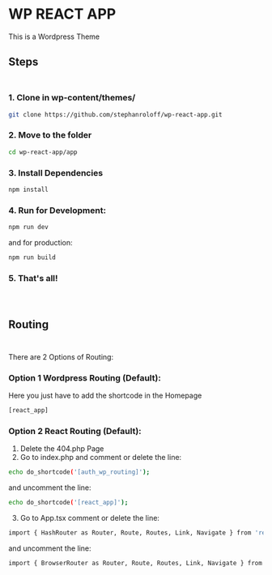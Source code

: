 # WP REACT APP

This is a Wordpress Theme

## Steps<br><br>

### 1. Clone in wp-content/themes/<br>

```bash
git clone https://github.com/stephanroloff/wp-react-app.git
```

### 2. Move to the folder<br>

```bash
cd wp-react-app/app
```

### 3. Install Dependencies<br>

```bash
npm install
```

### 4. Run for Development:<br>

```bash
npm run dev
```

and for production:<br>

```bash
npm run build
```

### 5. That's all!<br><br><br>

## Routing<br><br>

There are 2 Options of Routing:

### Option 1 Wordpress Routing (Default):

Here you just have to add the shortcode in the Homepage

```bash
[react_app]
```

### Option 2 React Routing (Default):

1. Delete the 404.php Page
2. Go to index.php and comment or delete the line:

```bash
echo do_shortcode('[auth_wp_routing]');
```

and uncomment the line:

```bash
echo do_shortcode('[react_app]');
```

3. Go to App.tsx
   comment or delete the line:

```bash
import { HashRouter as Router, Route, Routes, Link, Navigate } from 'react-router-dom';
```

and uncomment the line:

```bash
import { BrowserRouter as Router, Route, Routes, Link, Navigate } from 'react-router-dom';
```
